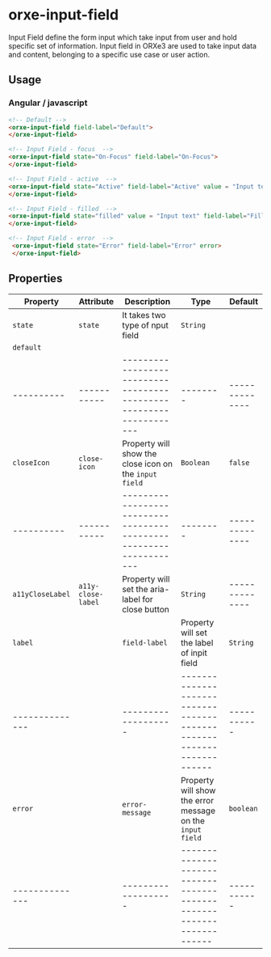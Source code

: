 # orxe-input-field

Input Field define the form input which take input from user and hold specific set of information. Input field in ORXe3 are used to take input data and content, belonging to a specific use case or user action.

## Usage

### Angular / javascript

```html
<!-- Default -->
<orxe-input-field field-label="Default">
</orxe-input-field>

<!-- Input Field - focus  -->
<orxe-input-field state="On-Focus" field-label="On-Focus">
</orxe-input-field>

<!-- Input Field - active  -->
<orxe-input-field state="Active" field-label="Active" value = "Input text" a11y-close-label='close the Input' close-icon>
</orxe-input-field>

<!-- Input Field - filled  -->
<orxe-input-field state="filled" value = "Input text" field-label="Filled">
</orxe-input-field>

<!-- Input Field - error  -->
 <orxe-input-field state="Error" field-label="Error" error>
 </orxe-input-field>

```

## Properties

| Property         | Attribute          | Description                                                        | Type      | Default        |
| ---------------- | ------------------ | ------------------------------------------------------------------ | --------- | -------------- |
| `state`      |         `state`        | It takes two type of nput field                                    | `String`  | 
  `default`    |
| ----------       | -----------        | ------------------------------------------------------------------ | --------  | -------------- |
| `closeIcon`      | `close-icon`       | Property will show the close icon on the `input field`              | `Boolean` |     `false`        |
| ----------       | -----------        | ------------------------------------------------------------------ | --------  | -------------- |
| `a11yCloseLabel` | `a11y-close-label` | Property will set the aria-label for close button                   | `String`  | -------------- |
|  `label`     |    | `field-label`     | Property will set the label of inpit field                          | `String`  |
|--------------|    |-------------------|---------------------------------------------------------------------|-----------|
| `error`      |    |  `error-message`  | Property will show the error message on the `input field`           | `boolean` |
|--------------|    |-------------------|---------------------------------------------------------------------|-----------|